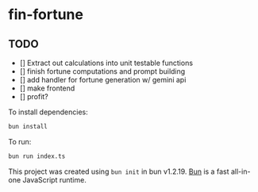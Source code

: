 # fin-fortune

## TODO
- [] Extract out calculations into unit testable functions
- [] finish fortune computations and prompt building
- [] add handler for fortune generation w/ gemini api
- [] make frontend
- [] profit?

To install dependencies:

```bash
bun install
```

To run:

```bash
bun run index.ts
```

This project was created using `bun init` in bun v1.2.19. [Bun](https://bun.com) is a fast all-in-one JavaScript runtime.
